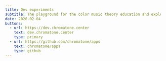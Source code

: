 ```yaml
---
title: Dev experiments
subtitle: The playground for the color music theory education and exploration apps.
date: 2020-02-04
buttons:
  - url: https://dev.chromatone.center
    text: dev.chromatone.center
    type: primary
  - url: https://github.com/chromatone/apps
    text: chromatone/apps
    type: github
---
```

